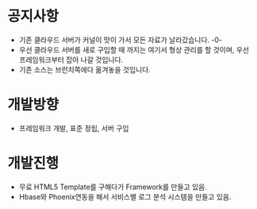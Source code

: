# **공지사항** #
  * 기존 클라우드 서버가 커널이 맛이 가서 모든 자료가 날라갔습니다. -0-
  * 우선 클라우드 서버를 새로 구입할 때 까지는 여기서 형상 관리를 할 것이며, 우선 프레임워크부터 잡아 나갈 것입니다.
  * 기존 소스는 브런치쪽에다 옮겨놓을 것입니다.

# **개발방향** #
  * 프레임워크 개발, 표준 정립, 서버 구입

# **개발진행** #
  * 무료 HTML5 Template를 구해다가 Framework를 만들고 있음.
  * Hbase와 Phoenix연동을 해서 서비스별 로그 분석 시스템을 만들고 있음.
